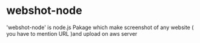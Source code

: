 # webshot-node
'webshot-node' is node.js Pakage which make screenshot of any website ( you have to mention URL )and upload on aws server
